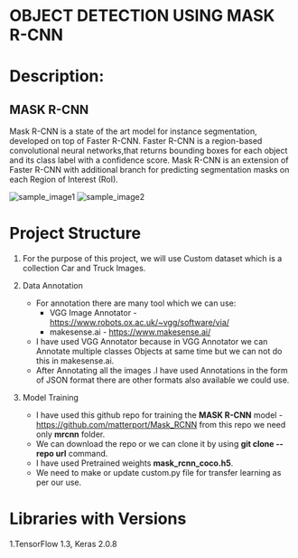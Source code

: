 # OBJECT DETECTION USING MASK R-CNN

# Description:

## MASK R-CNN 
Mask R-CNN is a state of the art model for instance segmentation, developed on top of Faster R-CNN. Faster R-CNN is a region-based 
convolutional neural networks,that returns bounding boxes for each object and its class label with a confidence score.
Mask R-CNN is an extension of Faster R-CNN with additional branch for predicting segmentation masks on each Region of Interest (RoI).


![sample_image1](https://user-images.githubusercontent.com/55678844/147868029-3cf9eedd-d72c-4e5b-9e22-740175825ca7.png)
![sample_image2](https://user-images.githubusercontent.com/55678844/147868032-db50d80f-8627-44ab-8835-75682b66ee24.png)

# Project Structure

1. For the purpose of this project, we will use Custom dataset which is a collection Car and Truck Images. 
2. Data Annotation
    - For annotation there are many tool which we can use:
      - VGG Image Annotator - https://www.robots.ox.ac.uk/~vgg/software/via/
      - makesense.ai - https://www.makesense.ai/
    - I have used VGG Annotator because in VGG Annotator we can Annotate multiple classes Objects at same time but we can not do this in makesense.ai.
    - After Annotating all the images .I have used Annotations in the form of JSON format there are other formats also available we could use.

3. Model Training
    - I have used this github repo for training the **MASK R-CNN** model - https://github.com/matterport/Mask_RCNN from this repo we need only **mrcnn** folder. 
    - We can download the repo or we can clone it by using **git clone --repo url** command.
    - I have used Pretrained weights **mask_rcnn_coco.h5**. 
    - We need to make or update custom.py file for transfer learning as per our use. 

# Libraries with Versions
1.TensorFlow 1.3, Keras 2.0.8 


   
